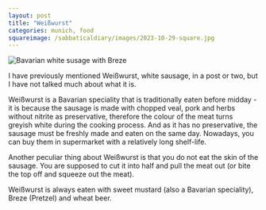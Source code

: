 ```yaml
---
layout: post
title: "Weißwurst"
categories: munich, food
squareimage: /sabbaticaldiary/images/2023-10-29-square.jpg
---
```

<img src="/sabbaticaldiary/images/2023-10-29.jpg" alt="Bavarian white susage with Breze" class="center">

I have previously mentioned Weißwurst, white sausage, in a post or two, but I have not talked much about what it is.  

Weißwurst is a Bavarian speciality that is traditionally eaten before midday - it is because the sausage is made with chopped veal, pork and herbs without nitrite as preservative, therefore the colour of the meat turns greyish white during the cooking process. And as it has no preservative, the sausage must be freshly made and eaten on the same day. Nowadays, you can buy them in supermarket with a relatively long shelf-life.

Another peculiar thing about Weißwurst is that you do not eat the skin of the sausage. You are supposed to cut it into half and pull the meat out (or bite the top off and squeeze out the meat). 

Weißwurst is always eaten with sweet mustard (also a Bavarian speciality), Breze (Pretzel) and wheat beer.